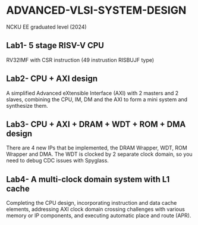 # ADVANCED-VLSI-SYSTEM-DESIGN 
NCKU EE graduated level (2024)

## Lab1- 5 stage RISV-V CPU
RV32IMF with CSR instruction (49 instrustion RISBUJF type)

## Lab2- CPU + AXI design
A simplified Advanced eXtensible Interface (AXI) with 2 masters and 2 slaves, combining the CPU, IM, DM and the AXI to form a mini system and synthesize them.

## Lab3- CPU + AXI + DRAM + WDT + ROM + DMA design
There are 4 new IPs that  be implemented, the DRAM Wrapper, WDT, ROM Wrapper and DMA. 
The WDT is clocked by 2 separate clock domain, 
so you need to debug CDC issues with Spyglass.

## Lab4- A multi-clock domain system with L1 cache
Completing the CPU design,
incorporating instruction and data cache elements, addressing AXI clock domain
crossing challenges with various memory or IP components, and executing automatic
place and route (APR).

